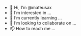 - 👋 Hi, I’m @mateusax
- 👀 I’m interested in ...
- 🌱 I’m currently learning ...
- 💞️ I’m looking to collaborate on ...
- 📫 How to reach me ...

<!---
mateusax/mateusax is a ✨ special ✨ repository because its `README.md` (this file) appears on your GitHub profile.
You can click the Preview link to take a look at your changes.
--->
